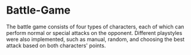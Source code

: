 # Battle-Game
The battle game consists of four types of characters, each of which can perform normal or special attacks on the opponent. Different playstyles were also implemented, such as manual, random, and choosing the best attack based on both characters' points.
